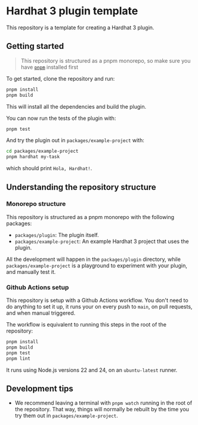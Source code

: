 # Hardhat 3 plugin template

This repository is a template for creating a Hardhat 3 plugin.

## Getting started

> This repository is structured as a pnpm monorepo, so make sure you have [`pnpm`](https://pnpm.io/) installed first

To get started, clone the repository and run:

```sh
pnpm install
pnpm build
```

This will install all the dependencies and build the plugin.

You can now run the tests of the plugin with:

```sh
pnpm test
```

And try the plugin out in `packages/example-project` with:

```sh
cd packages/example-project
pnpm hardhat my-task
```

which should print `Hola, Hardhat!`.

## Understanding the repository structure

### Monorepo structure

This repository is structured as a pnpm monorepo with the following packages:

- `packages/plugin`: The plugin itself.
- `packages/example-project`: An example Hardhat 3 project that uses the plugin.

All the development will happen in the `packages/plugin` directory, while `packages/example-project` is a playground to experiment with your plugin, and manually test it.

### Github Actions setup

This repository is setup with a Github Actions workflow. You don't need to do anything to set it up, it runs your on every push to `main`, on pull requests, and when manual triggered.

The workflow is equivalent to running this steps in the root of the repository:

```sh
pnpm install
pnpm build
pnpm test
pnpm lint
```

It runs using Node.js versions 22 and 24, on an `ubuntu-latest` runner.

## Development tips

- We recommend leaving a terminal with `pnpm watch` running in the root of the repository. That way, things will normally be rebuilt by the time you try them out in `packages/example-project`.
